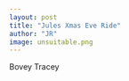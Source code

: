 ```yaml
---
layout: post
title: "Jules Xmas Eve Ride"
author: "JR"
image: unsuitable.png 
---
```


Bovey Tracey
